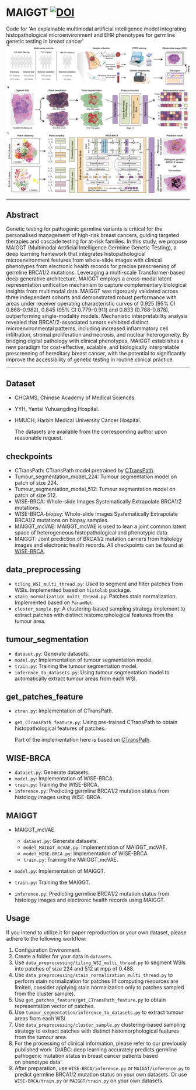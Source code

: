 # MAIGGT [![DOI](https://zenodo.org/badge/850167237.svg)](https://doi.org/10.5281/zenodo.14058685)
Code for 'An explainable multimodal artificial intelligence model integrating histopathological microenvironment and EHR phenotypes for germline genetic testing in breast cancer'
![schematic](https://github.com/ZhoulabCPH/MAIGGT/blob/master/checkpoints/schematic.png)
****
## Abstract
Genetic testing for pathogenic germline variants is critical for the personalised management of high-risk breast cancers, guiding targeted therapies and cascade testing for at-risk families. In this study, we propose MAIGGT (Multimodal Artificial Intelligence Germline Genetic Testing), a deep learning framework that integrates  histopathological microenvironment features from whole-slide images with clinical phenotypes from electronic health records for precise prescreening of germline BRCA1/2 mutations. Leveraging a multi-scale Transformer-based deep generative architecture, MAIGGT employs a cross-modal latent representation unification mechanism to capture complementary biological insights from multimodal data. MAIGGT was rigorously validated across three independent cohorts and demonstrated robust performance with areas under receiver operating characteristic curves of 0.925 (95% CI 0.868–0.982), 0.845 (95% CI 0.779–0.911) and 0.833 (0.788-0.878), outperforming single-modality models. Mechanistic interpretability analysis revealed that BRCA1/2-associated tumors exhibited distinct microenvironmental patterns, including increased inflammatory cell infiltration, stromal proliferation and necrosis, and nuclear heterogeneity. By bridging digital pathology with clinical phenotypes, MAIGGT establishes a new paradigm for cost-effective, scalable, and biologically interpretable prescreening of hereditary breast cancer, with the potential to significantly improve the accessibility of genetic testing in routine clinical practice.
****
## Dataset
- CHCAMS, Chinese Academy of Medical Sciences.
- YYH, Yantai Yuhuangding Hospital.
- HMUCH, Harbin Medical University Cancer Hospital.

  The datasets are available from the corresponding author upon reasonable request.

## checkpoints
- CTransPath: CTransPath model pretrained by [CTransPath](https://github.com/Xiyue-Wang/TransPath).
- Tumour_segmentation_model_224: Tumour segmentation model on patch of size 224.
- Tumour_segmentation_model_512: Tumour segmentation model on patch of size 512.
- WISE-BRCA: Whole-slide Images Systematically Extrapolate BRCA1/2 mutations.
- WISE-BRCA-biopsy: Whole-slide Images Systematically Extrapolate BRCA1/2 mutations on biopsy samples.
- MAIGGT_mcVAE: MAIGGT_mcVAE is used to lean a joint common latent space of heterogeneous histopathological and phenotypic data.
- MAIGGT: Joint prediction of BRCA1/2 mutation carriers from histology images and electronic health records.
All checkpoints can be found at [WISE-BRCA](https://drive.google.com/drive/folders/1g4M8utv8-lPsp0yvJKDFEXheYQ6gPEti?usp=sharing).
## data_preprocessing
- <code>tiling_WSI_multi_thread.py</code>: Used to segment and filter patches from WSIs. Implemented based on <code>histolab</code> package.
- <code>stain_normalization_multi_thread.py</code>: Patches stain normalization. Implemented based on <code>ParamNet</code>.
- <code>cluster_sample.py</code>: A clustering-based sampling strategy implement to extract patches with distinct histomorphological features from the tumour area.

## tumour_segmentation
- <code>dataset.py</code>: Generate datasets.
- <code>model.py</code>: Implementation of tumour segmentation model.
- <code>train.py</code>: Training the tumour segmentation model.
- <code>inference_to_datasets.py</code>: Using tumour segmentation model to automatically extract tumour areas from each WSI.

## get_patches_feature
- <code>ctran.py</code>: Implementation of CTransPath.
- <code>get_CTransPath_feature.py</code>: Using pre-trained CTransPath to obtain histopathological features of patches.
  
  Part of the implementation here is based on [CTransPath](https://github.com/Xiyue-Wang/TransPath).

## WISE-BRCA
- <code>dataset.py</code>: Generate datasets.
- <code>model.py</code>: Implementation of WISE-BRCA.
- <code>train.py</code>: Training the WISE-BRCA.
- <code>inference.py</code>: Predicting germline BRCA1/2 mutation status from histology images using WISE-BRCA.

## MAIGGT
- MAIGGT_mcVAE
  - <code>dataset.py</code>: Generate datasets.
  - <code>model_MAIGGT_mcVAE.py</code>: Implementation of MAIGGT_mcVAE.
  - <code>model_WISE-BRCA.py</code>: Implementation of WISE-BRCA.
  - <code>train.py</code>: Training the MAIGGT_mcVAE.

- <code>model.py</code>: Implementation of MAIGGT.
- <code>train.py</code>: Training the MAIGGT.
- <code>inference.py</code>: Predicting germline BRCA1/2 mutation status from histology images and electronic health records using MAIGGT.

## Usage
If you intend to utilize it for paper reproduction or your own dataset, please adhere to the following workflow:
  1) Configuration Environment.
  2) Create a folder for your data in <code>datasets</code>.
  3) Use <code>data_preprocessing/tiling_WSI_multi_thread.py</code> to segment WSIs into patches of size 224 and 512 at mpp of 0.488.
  4) Use <code>data_preprocessing/stain_normalization_multi_thread.py</code> to perform stain normalization for patches (If computing resources are limited, consider applying stain normalization only to patches sampled from the cluster sample).
  5) Use <code>get_patches_feature/get_CTransPath_feature.py</code> to obtain representation vector of patches.
  6) Use <code>tumour_segmentation/inference_to_datasets.py</code> to extract tumour areas from each WSI.
  7) Use <code>data_preprocessing/cluster_sample.py</code> clustering-based sampling strategy to extract patches with distinct histomorphological features from the tumour area.
  8) For the processing of clinical information, please refer to our previously published work 'DrABC: deep learning accurately predicts germline pathogenic mutation status in breast cancer patients based on phenotype data'.
  9) After preparation, use <code>WISE-BRCA/inference.py</code> or <code>MAIGGT/inference.py</code> to predict germline BRCA1/2 mutation status on your own datasets. Or use <code>WISE-BRCA/train.py</code> or <code>MAIGGT/train.py</code> on your own datasets.
  






  





  

